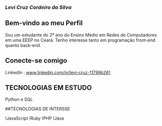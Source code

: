 ### *Levi Cruz Cordeiro da Silva*

## Bem-vindo ao meu Perfil
Sou um estudante do 2º ano do Ensino Médio em Redes de Computadores em uma EEEP no Ceará. 
Tenho interesse tanto em programação front-end quanto back-end.

## Conecte-se comigo
LinkedIn : www.linkedin.com/in/levi-cruz-11799b261  

## TECNOLOGIAS EM ESTUDO 
Python e SQL


##TECNOLOGIAS DE INTERSSE 

!JavaScript !Ruby !PHP !Java

